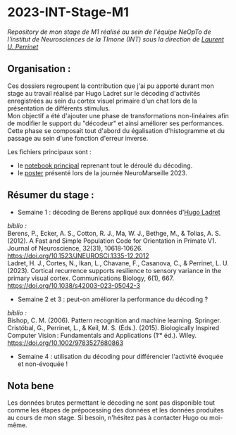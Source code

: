 # 2023-INT-Stage-M1
_Repository de mon stage de M1 réalisé au sein de l'équipe NeOpTo de l'institut de Neurosciences de la TImone (INT) sous la direction de [Laurent U. Perrinet](https://github.com/laurentperrinet)_

## Organisation :
Ces dossiers regroupent la contribution que j'ai pu apporté durant mon stage au travail réalisé par Hugo Ladret sur le décoding d'activités enregistrées au sein du cortex visuel primaire d'un chat lors de la présentation de différents stimulus. \
Mon objectif a été d'ajouter une phase de transformations non-linéaires afin de modifier le support du "décodeur" et ainsi améliorer ses performances. Cette phase se composait tout d'abord du égalisation d'histogramme et du passage au sein d'une fonction d'erreur inverse.

Les fichiers principaux sont :
- le [notebook principal](M1_stage_2023_AL.ipynb) reprenant tout le déroulé du décoding.
- le [poster](Poster_LAINE_Alexandre_NeuroMarseille_Day_2023.pdf) présenté lors de la journée NeuroMarseille 2023.

## Résumer du stage :
- Semaine 1 : décoding de Berens appliqué aux données d'[Hugo Ladret](https://github.com/hugoladret)

_biblio :_ \
Berens, P., Ecker, A. S., Cotton, R. J., Ma, W. J., Bethge, M., & Tolias, A. S. (2012). A Fast and Simple Population Code for Orientation in Primate V1. Journal of Neuroscience, 32(31), 10618‑10626. https://doi.org/10.1523/JNEUROSCI.1335-12.2012 \
Ladret, H. J., Cortes, N., Ikan, L., Chavane, F., Casanova, C., & Perrinet, L. U. (2023). Cortical recurrence supports resilience to sensory variance in the primary visual cortex. Communications Biology, 6(1), 667. https://doi.org/10.1038/s42003-023-05042-3

- Semaine 2 et 3 : peut-on améliorer la performance du décoding ?

_biblio :_ \
Bishop, C. M. (2006). Pattern recognition and machine learning. Springer. \
Cristóbal, G., Perrinet, L., & Keil, M. S. (Éds.). (2015). Biologically Inspired Computer Vision : Fundamentals and Applications (1ʳᵉ éd.). Wiley. https://doi.org/10.1002/9783527680863

- Semaine 4 : utilisation du décoding pour différencier l'activité évoquée et non-évoquée !

## Nota bene
Les données brutes permettant le décoding ne sont pas disponible tout comme les étapes de prépocessing des données et les données produites au cours de mon stage. 
Si besoin, n'hésitez pas à contacter Hugo ou moi-même.
